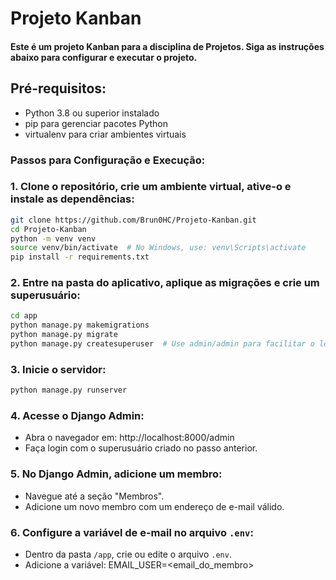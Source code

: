 # Projeto Kanban

#### Este é um projeto Kanban para a disciplina de Projetos. Siga as instruções abaixo para configurar e executar o projeto.

## Pré-requisitos:
- Python 3.8 ou superior instalado
- pip para gerenciar pacotes Python
- virtualenv para criar ambientes virtuais

### Passos para Configuração e Execução:

### 1. Clone o repositório, crie um ambiente virtual, ative-o e instale as dependências:
   ```bash 
   git clone https://github.com/Brun0HC/Projeto-Kanban.git
   cd Projeto-Kanban
   python -m venv venv
   source venv/bin/activate  # No Windows, use: venv\Scripts\activate
   pip install -r requirements.txt
   ``` 

### 2. Entre na pasta do aplicativo, aplique as migrações e crie um superusuário:
   ```bash
   cd app
   python manage.py makemigrations
   python manage.py migrate
   python manage.py createsuperuser  # Use admin/admin para facilitar o login inicial
   ```
### 3. Inicie o servidor:
   ```bash
   python manage.py runserver
   ```

### 4. Acesse o Django Admin:
   - Abra o navegador em: http://localhost:8000/admin
   - Faça login com o superusuário criado no passo anterior.

### 5. No Django Admin, adicione um membro:
   - Navegue até a seção "Membros".
   - Adicione um novo membro com um endereço de e-mail válido.

### 6. Configure a variável de e-mail no arquivo `.env`:
   - Dentro da pasta `/app`, crie ou edite o arquivo `.env`.
   - Adicione a variável: EMAIL_USER=<email_do_membro>

